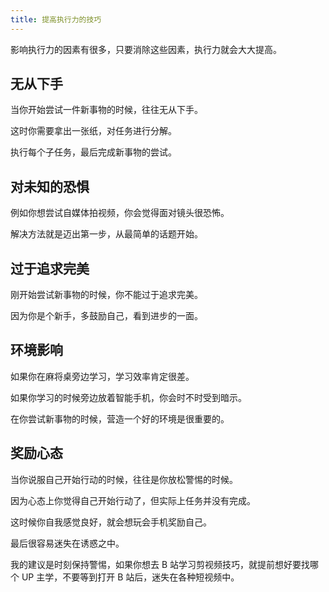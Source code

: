 ```yaml
---
title: 提高执行力的技巧
---
```


影响执行力的因素有很多，只要消除这些因素，执行力就会大大提高。

## 无从下手

当你开始尝试一件新事物的时候，往往无从下手。

这时你需要拿出一张纸，对任务进行分解。

执行每个子任务，最后完成新事物的尝试。

## 对未知的恐惧

例如你想尝试自媒体拍视频，你会觉得面对镜头很恐怖。

解决方法就是迈出第一步，从最简单的话题开始。

## 过于追求完美

刚开始尝试新事物的时候，你不能过于追求完美。

因为你是个新手，多鼓励自己，看到进步的一面。

## 环境影响

如果你在麻将桌旁边学习，学习效率肯定很差。

如果你学习的时候旁边放着智能手机，你会时不时受到暗示。

在你尝试新事物的时候，营造一个好的环境是很重要的。

## 奖励心态

当你说服自己开始行动的时候，往往是你放松警惕的时候。

因为心态上你觉得自己开始行动了，但实际上任务并没有完成。

这时候你自我感觉良好，就会想玩会手机奖励自己。

最后很容易迷失在诱惑之中。

我的建议是时刻保持警惕，如果你想去 B 站学习剪视频技巧，就提前想好要找哪个 UP 主学，不要等到打开 B 站后，迷失在各种短视频中。
